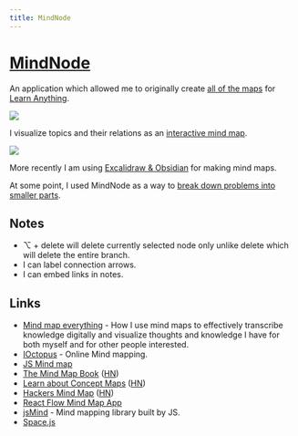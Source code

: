 ```yaml
---
title: MindNode
---
```


# [MindNode](https://mindnode.com/)

An application which allowed me to originally create [all of the maps](https://www.dropbox.com/sh/df7lxpsizx0ukd7/AAAUZzX55vnfZMqTRuhzJbWwa?dl=0) for [Learn Anything](https://learn-anything.xyz).

![](https://raw.githubusercontent.com/learn-anything/2017-release/master/media/header.png)

I visualize topics and their relations as an [interactive mind map](https://my.mindnode.com/fFxApNMuV2GmAzkBYxcD5quSFBM5wevdSMcRTz7H#1464.4,-1059.5,0).

![](https://i.imgur.com/3UXdzco.png)

More recently I am using [Excalidraw & Obsidian](https://www.zsolt.blog/2021/09/mind-mapping-with-excalidraw-in-obsidian.html) for making mind maps.

At some point, I used MindNode as a way to [break down problems into smaller parts](../../research/solving-problems.md).

## Notes

- ⌥ + delete will delete currently selected node only unlike delete which will delete the entire branch.
- I can label connection arrows.
- I can embed links in notes.

## Links

- [Mind map everything](https://medium.com/@nikitavoloboev/mind-map-everything-d27670f70739) - How I use mind maps to effectively transcribe knowledge digitally and visualize thoughts and knowledge I have for both myself and for other people interested.
- [IOctopus](https://ioctopus.online/) - Online Mind mapping.
- [JS Mind map](https://github.com/madhank93/js-mindmap)
- [The Mind Map Book](https://www.2uo.de/Books/the-mind-map-book/) ([HN](https://news.ycombinator.com/item?id=30551922))
- [Learn about Concept Maps](https://cmap.ihmc.us/docs/learn.php) ([HN](https://news.ycombinator.com/item?id=30903140))
- [Hackers Mind Map](https://github.com/nadrad/h-m-m) ([HN](https://news.ycombinator.com/item?id=32838475))
- [React Flow Mind Map App](https://github.com/wbkd/react-flow-mindmap-app)
- [jsMind](https://github.com/hizzgdev/jsmind) - Mind mapping library built by JS.
- [Space.js](https://github.com/alienkitty/space.js)
